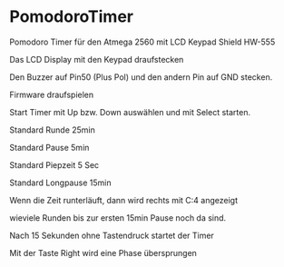# PomodoroTimer

Pomodoro Timer für den Atmega 2560 mit LCD Keypad Shield HW-555

Das LCD Display mit den Keypad draufstecken

Den Buzzer auf Pin50 (Plus Pol) und den andern Pin auf GND stecken.

Firmware draufspielen

Start Timer mit Up bzw. Down auswählen und mit Select starten.

Standard Runde 25min

Standard Pause 5min

Standard Piepzeit 5 Sec

Standard Longpause 15min

Wenn die Zeit runterläuft, dann wird rechts mit C:4 angezeigt

wieviele Runden bis zur ersten 15min Pause noch da sind.

Nach 15 Sekunden ohne Tastendruck startet der Timer

Mit der Taste Right wird eine Phase übersprungen
